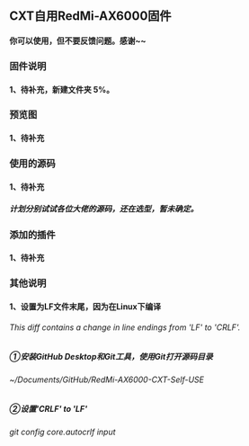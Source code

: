 ## CXT自用RedMi-AX6000固件
#### 你可以使用，但不要反馈问题。感谢~~

### 固件说明
#### 1、待补充，新建文件夹 5%。


### 预览图
#### 1、待补充


### 使用的源码
#### 1、待补充  
##### 计划分别试试各位大佬的源码，还在选型，暂未确定。


### 添加的插件
#### 1、待补充


### 其他说明
#### 1、设置为LF文件末尾，因为在Linux下编译
###### This diff contains a change in line endings from 'LF' to 'CRLF'.
##### ①安装GitHub Desktop和Git工具，使用Git打开源码目录
###### ~/Documents/GitHub/RedMi-AX6000-CXT-Self-USE
##### ②设置'CRLF' to 'LF'
###### git config core.autocrlf input

<!-- ###### 要将行尾格式设置为“LF”，可以执行以下命令：
###### git config --global core.autocrlf input
###### Windows想要保留“CRLF”，则可以使用：
###### git config --global core.autocrlf true -->